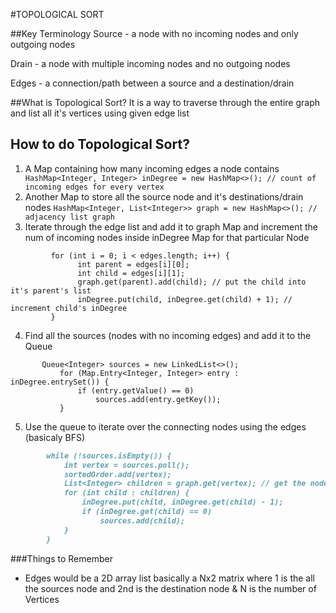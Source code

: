 #TOPOLOGICAL SORT

##Key Terminology
Source - a node with no incoming nodes and only outgoing nodes

Drain - a node with multiple incoming nodes and no outgoing nodes

Edges - a connection/path between a source and a destination/drain

##What is Topological Sort?
It is a way to traverse through the entire graph and list all it's vertices using given edge list

## How to do Topological Sort?
1. A Map containing how many incoming edges a node contains
   ``` HashMap<Integer, Integer> inDegree = new HashMap<>(); // count of incoming edges for every vertex```
2. Another Map to store all the source node and it's destinations/drain nodes
   ```HashMap<Integer, List<Integer>> graph = new HashMap<>(); // adjacency list graph```
3. Iterate through the edge list and add it to graph Map and increment the num of incoming nodes inside inDegree Map for that particular Node
```       
         for (int i = 0; i < edges.length; i++) {
               int parent = edges[i][0];
               int child = edges[i][1];
               graph.get(parent).add(child); // put the child into it's parent's list
               inDegree.put(child, inDegree.get(child) + 1); // increment child's inDegree
         }
```
4. Find all the sources (nodes with no incoming edges) and add it to the Queue
```        
       Queue<Integer> sources = new LinkedList<>();
           for (Map.Entry<Integer, Integer> entry : inDegree.entrySet()) {
               if (entry.getValue() == 0)
                   sources.add(entry.getKey());
           }
```
5. Use the queue to iterate over the connecting nodes using the edges (basicaly BFS)
```markdown
        while (!sources.isEmpty()) {
            int vertex = sources.poll();
            sortedOrder.add(vertex);
            List<Integer> children = graph.get(vertex); // get the node's children to decrement their in-degrees
            for (int child : children) {
                inDegree.put(child, inDegree.get(child) - 1);
                if (inDegree.get(child) == 0)
                    sources.add(child);
            }
        }
```

###Things to Remember
- Edges would be a 2D array list basically a Nx2 matrix where 1 is the all the sources node and 2nd is the destination node
  & N is the number of Vertices  